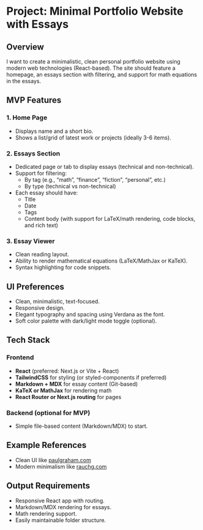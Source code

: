 # Project: Minimal Portfolio Website with Essays

## Overview
I want to create a minimalistic, clean personal portfolio website using modern web technologies (React-based). The site should feature a homepage, an essays section with filtering, and support for math equations in the essays.

## MVP Features

### 1. Home Page
- Displays name and a short bio.
- Shows a list/grid of latest work or projects (ideally 3-6 items).

### 2. Essays Section
- Dedicated page or tab to display essays (technical and non-technical).
- Support for filtering:
  - By tag (e.g., “math”, “finance”, “fiction”, “personal”, etc.)
  - By type (technical vs non-technical)
- Each essay should have:
  - Title
  - Date
  - Tags
  - Content body (with support for LaTeX/math rendering, code blocks, and rich text)

### 3. Essay Viewer
- Clean reading layout.
- Ability to render mathematical equations (LaTeX/MathJax or KaTeX).
- Syntax highlighting for code snippets.

## UI Preferences
- Clean, minimalistic, text-focused.
- Responsive design.
- Elegant typography and spacing using Verdana as the font.
- Soft color palette with dark/light mode toggle (optional).

## Tech Stack

### Frontend
- **React** (preferred: Next.js or Vite + React)
- **TailwindCSS** for styling (or styled-components if preferred)
- **Markdown + MDX** for essay content (Git-based)
- **KaTeX or MathJax** for rendering math
- **React Router or Next.js routing** for pages

### Backend (optional for MVP)
- Simple file-based content (Markdown/MDX) to start.

## Example References
- Clean UI like [paulgraham.com](https://paulgraham.com/)
- Modern minimalism like [rauchg.com](https://rauchg.com/)

## Output Requirements
- Responsive React app with routing.
- Markdown/MDX rendering for essays.
- Math rendering support.
- Easily maintainable folder structure.
